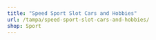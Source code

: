 ```yaml
---
title: "Speed Sport Slot Cars and Hobbies"
url: /tampa/speed-sport-slot-cars-and-hobbies/
shop: Sport
---
```

